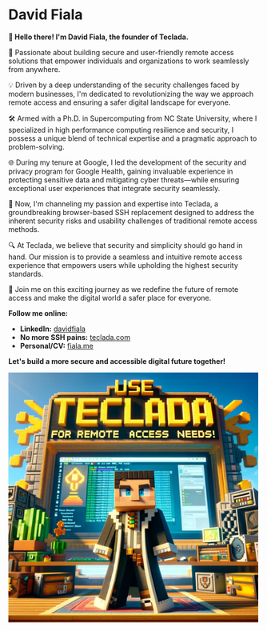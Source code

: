 # David Fiala

**👋 Hello there! I'm David Fiala, the founder of Teclada.**

🚀 Passionate about building secure and user-friendly remote access solutions that empower individuals and organizations to work seamlessly from anywhere.

💡 Driven by a deep understanding of the security challenges faced by modern businesses, I'm dedicated to revolutionizing the way we approach remote access and ensuring a safer digital landscape for everyone.

🛠️ Armed with a Ph.D. in Supercomputing from NC State University, where I specialized in high performance computing resilience and security, I possess a unique blend of technical expertise and a pragmatic approach to problem-solving.

🌐 During my tenure at Google, I led the development of the security and privacy program for Google Health, gaining invaluable experience in protecting sensitive data and mitigating cyber threats—while ensuring exceptional user experiences that integrate security seamlessly.

🌱 Now, I'm channeling my passion and expertise into Teclada, a groundbreaking browser-based SSH replacement designed to address the inherent security risks and usability challenges of traditional remote access methods.

🔍 At Teclada, we believe that security and simplicity should go hand in hand. Our mission is to provide a seamless and intuitive remote access experience that empowers users while upholding the highest security standards.

🎯 Join me on this exciting journey as we redefine the future of remote access and make the digital world a safer place for everyone.

**Follow me online:**

*   **LinkedIn:** [davidfiala](https://www.linkedin.com/in/davidfiala)
*   **No more SSH pains:** [teclada.com](https://www.teclada.com/)
*   **Personal/CV:** [fiala.me](https://www.fiala.me/)

**Let's build a more secure and accessible digital future together!**

[<img src="https://github.com/davidfiala/davidfiala/blob/main/teclada.webp" alt="Teclada is the Future of SSH and Remote Access. Use Teclada for Your Remote Access Needs." width="500px">](https://www.teclada.com/)
